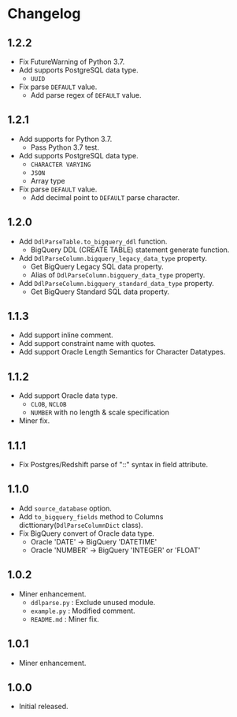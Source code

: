 # Changelog

## 1.2.2
- Fix FutureWarning of Python 3.7.
- Add supports PostgreSQL data type.
    - `UUID`
- Fix parse `DEFAULT` value.
    - Add parse regex of `DEFAULT` value.

## 1.2.1
- Add supports for Python 3.7.
    - Pass Python 3.7 test.
- Add supports PostgreSQL data type.
    - `CHARACTER VARYING`
    - `JSON`
    - Array type
- Fix parse `DEFAULT` value.
    - Add decimal point to `DEFAULT` parse character.

## 1.2.0
- Add `DdlParseTable.to_bigquery_ddl` function.
    - BigQuery DDL (CREATE TABLE) statement generate function.
- Add `DdlParseColumn.bigquery_legacy_data_type` property.
    - Get BigQuery Legacy SQL data property.
    - Alias of `DdlParseColumn.bigquery_data_type` property.
- Add `DdlParseColumn.bigquery_standard_data_type` property.
    - Get BigQuery Standard SQL data property.

## 1.1.3
- Add support inline comment.
- Add support constraint name with quotes.
- Add support Oracle Length Semantics for Character Datatypes.

## 1.1.2
- Add support Oracle data type.
    - `CLOB`, `NCLOB`
    - `NUMBER` with no length & scale specification
- Miner fix.

## 1.1.1
- Fix Postgres/Redshift parse of "::" syntax in field attribute.

## 1.1.0
- Add `source_database` option.
- Add `to_bigquery_fields` method to Columns dicttionary(`DdlParseColumnDict` class).
- Fix BigQuery convert of Oracle data type.
    - Oracle 'DATE' -> BigQuery 'DATETIME'
    - Oracle 'NUMBER' -> BigQuery 'INTEGER' or 'FLOAT'

## 1.0.2
- Miner enhancement.
    - `ddlparse.py` : Exclude unused module.
    - `example.py` : Modified comment.
    - `README.md` : Miner fix.

## 1.0.1
- Miner enhancement.

## 1.0.0
- Initial released.
